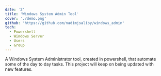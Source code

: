 ```yaml
---
date: '2'
title: 'Windows System Admin Tool'
cover: './demo.png'
github: 'https://github.com/nadimjsaliby/windows_admin'
tech:
  - Powershell
  - Windows Server
  - Users
  - Group
---
```


A Windows System Administrator tool, created in powershell, that automate some of the day to day tasks. This project will keep on being updated with new features.
